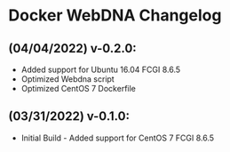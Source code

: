 # Docker WebDNA Changelog

## (04/04/2022) v-0.2.0:
- Added support for Ubuntu 16.04 FCGI 8.6.5
- Optimized Webdna script
- Optimized CentOS 7 Dockerfile

## (03/31/2022) v-0.1.0:
- Initial Build - Added support for CentOS 7 FCGI 8.6.5